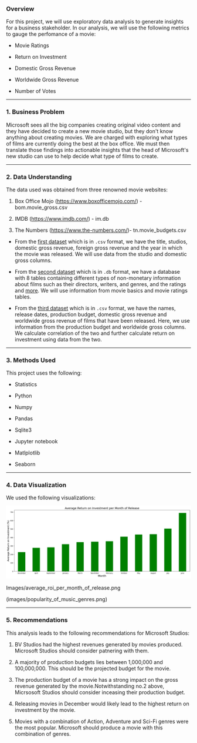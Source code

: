 ### Overview

For this project, we will use exploratory data analysis to generate insights for a business stakeholder. In our analysis, we will use the following metrics to gauge the perfomance of a movie:

 * Movie Ratings

 * Return on Investment

 * Domestic Gross Revenue 

 * Worldwide Gross Revenue

 * Number of Votes

---

### 1. Business Problem

Microsoft sees all the big companies creating original video content and they have decided to create a new movie studio, but they don't know anything about creating movies. We are charged with exploring what types of films are currently doing the best at the box office. We must then translate those findings into actionable insights that the head of Microsoft's new studio can use to help decide what type of films to create.

---

### 2. Data Understanding
The data used was obtained from three renowned movie websites:

 1. Box Office Mojo (https://www.boxofficemojo.com/) - bom.movie_gross.csv

 2. IMDB (https://www.imdb.com/) - im.db

 3. The Numbers (https://www.the-numbers.com/)- tn.movie_budgets.csv
 
 * From the [first dataset](bom.movie_gross.csv) which is in `.csv` format, we have the title, studios, domestic gross revenue, foreign gross revenue and the year in which the movie was released. We will use data from the studio and domestic gross columns.
 
 * From the [second dataset](im.db) which is in `.db` format, we have a database with 8 tables containing different types of non-monetary information about films such as their directors, writers, and genres, and the ratings and [more](images/imdb_data_erd.jpeg). We will use information from movie basics and movie ratings tables.
 
 * From the [third dataset](data/tn.movie_budgets.csv.gz) which is in `.csv` format, we have the names, release dates, production budget, domestic gross revenue and worldwide gross revenue of films that have been released. Here, we use information from the production budget and worldwide gross columns. We calculate correlation of the two and further calculate return on investment using data from the two.

---

### 3. Methods Used

This project uses the following:

 * Statistics 

 * Python
 
 * Numpy

 * Pandas
 
 * Sqlite3
 
 * Jupyter notebook
 
 * Matlplotlib
 
 * Seaborn

---

### 4. Data Visualization

We used the following visualizations:

![average_roi_per_month_of_release](./images/average_roi_per_month_of_release.png)

Images/average_roi_per_month_of_release.png

(images/popularity_of_music_genres.png)

---

### 5. Recommendations
This analysis leads to the following recommendations for Microsoft Studios:

1. BV Studios had the highest revenues generated by movies produced. Microsoft Studios should consider patnering with them.

2. A majority of production budgets lies between 1,000,000 and 100,000,000. This should be the projected budget for the movie.

3. The production budget of a movie has a strong impact on the gross revenue generated by the movie.Notwithstanding no.2 above, Micrsosoft Studios should consider inceasing their production budget.

4. Releasing movies in December would likely lead to the highest return on investment by the movie.

5. Movies with a combination of Action, Adventure and Sci-Fi genres were the most popular. Microsoft should produce a movie with this combination of genres.
